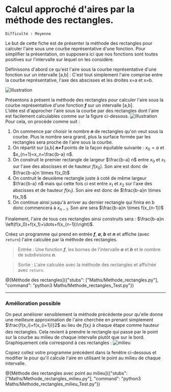 # Calcul approché d'aires par la méthode des rectangles.
`Difficulté : Moyenne`

Le but de cette fiche est de présenter la méthode des rectangles pour calculer l'aire sous une courbe représentative d'une fonction. Pour simplifier la présentation, on supposera ici que nos fonctions sont toutes positives sur l'intervalle sur lequel on les considère.

Définissons d'abord ce qu'est l'aire sous la courbe représentative d'une fonction sur un intervalle [a,b] : C'est tout simplement l'aire comprise entre la courbe représentative, l'axe des abscisses et les droites x=a et x=b.

![Illustration](https://upload.wikimedia.org/wikipedia/commons/thumb/c/c9/Aire_sous_la_courbe.svg/220px-Aire_sous_la_courbe.svg.png)

Présentons à présent la méthode des rectangles pour calculer l'aire sous la courbe représentative d'une fonction ***f*** sur un intervalle [a,b].  
L'idée est d'approcher l'aire sous la courbe par des rectangles dont l'aire est facilement calculables comme sur la figure ci-dessous.
![Illustration](http://informatique.coursgratuits.net/methodes-numeriques/img/analnu69.jpg)
Pour cela, on procède comme suit :
1. On commence par choisir le nombre ***n*** de rectangles qu'on veut sous la courbe. Plus le nombre sera grand, plus la surface formée par les rectangles sera proche de l'aire sous la courbe.
1. On répartit sur [a,b] ***n+1*** points de la façon équitable suivante : $`x_0=a`$ et $`x_{n+1}=x_n+\frac{b-a} n`$.
1. On construit le premier rectangle de largeur $`\frac{b-a} n`$ entre $`x_0`$ et $`x_1`$ sur l'axe des abscisses et de hauteur $`f(x_0)`$. Son aire est donc de $`\frac{b-a}n \times f(x_0)`$
1. On contruit le deuxième rectangle juste à coté de même largeur $`\frac{b-a} n`$ mais qui  cette fois ci est entre $`x_1`$ et $`x_2`$ sur l'axe des abscisses et de hauteur $`f(x_1)`$. Son aire est donc de $`\frac{b-a}n \times f(x_1)`$
1. On continue ainsi jusqu'à arriver au dernier rectangle qui finira en b donc commencera à $`x_{n-1}`$. Son aire sera $`\frac{b-a}n \times f(x_{n-1})`$

Finalement, l'aire de tous ces rectangles ainsi construits sera : $`\frac{b-a}n \left(f(x_0)+f(x_1)+\dots+f(x_{n-1})\right)`$.

Créez un programme qui prend en entrée ***f***, ***a***, ***b*** et ***n*** et affiche (avec `return`) l'aire calculée par la méthode des rectangles.

> Entrée : Une fonction ***f***, les bornes de l'intervalle ***a*** et ***b*** et le nombre de subdivisions ***n***.

> Sortie : L'aire calculée avec la méthode des rectangles et affichée avec `return`.

@[Méthode des rectangles]({"stubs": ["Maths/Methode_rectangles.py"], "command": "python3 Maths/Methode_rectangles_Test.py"})

---

### Amélioration possible

On peut améliorer sensiblement la méthode précédente pour qu'elle donne une meilleure approximation de l'aire cherchée en prenant simplement $`\frac{f(x_i)+f(x_{i+1})}2`$ au lieu de $`f(x_i)`$ à chaque étape comme hauteur des rectangles. Cela revient à prendre le rectangle qui passe par le point sur la courbe au milieu de chaque intervalle plutôt que sur le bord.  
Graphiquement cela correspond à ces rectangles :
![milieu](https://upload.wikimedia.org/wikipedia/commons/thumb/3/3c/Int%C3%A9gration_num_rectangles.svg/300px-Int%C3%A9gration_num_rectangles.svg.png)

Copiez collez votre programme précédent dans la fenêtre ci-dessous et modifier le pour qu'il calcule l'aire en utilisant le point au milieu de chaque intervalle.

@[Méthode des rectangles avec point au milieu]({"stubs": ["Maths/Methode_rectangles_milieu.py"], "command": "python3 Maths/Methode_rectangles_milieu_Test.py"})

